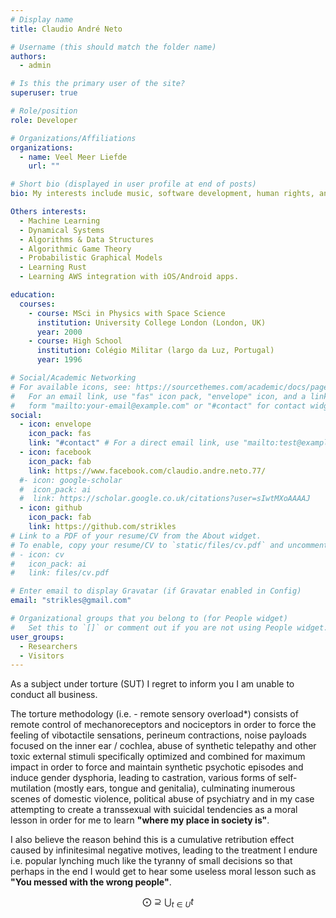 ```yaml
---
# Display name
title: Claudio André Neto

# Username (this should match the folder name)
authors:
  - admin

# Is this the primary user of the site?
superuser: true

# Role/position
role: Developer

# Organizations/Affiliations
organizations:
  - name: Veel Meer Liefde
    url: ""

# Short bio (displayed in user profile at end of posts)
bio: My interests include music, software development, human rights, animal rights, bioethics, neuroethics and putting an end to loss of personal freedom, all forms of discrimination, slavery, torture and all spectacles of human degradation (some consisting of forcing self-mutilation in front of a crowd for the purposes of self-emasculation, giving macabre moral lessons about social stratification, preserving status quo and perpetuating in-group bias).

Others interests:
  - Machine Learning
  - Dynamical Systems
  - Algorithms & Data Structures
  - Algorithmic Game Theory
  - Probabilistic Graphical Models
  - Learning Rust
  - Learning AWS integration with iOS/Android apps.

education:
  courses:
    - course: MSci in Physics with Space Science
      institution: University College London (London, UK)
      year: 2000
    - course: High School
      institution: Colégio Militar (largo da Luz, Portugal)
      year: 1996

# Social/Academic Networking
# For available icons, see: https://sourcethemes.com/academic/docs/page-builder/#icons
#   For an email link, use "fas" icon pack, "envelope" icon, and a link in the
#   form "mailto:your-email@example.com" or "#contact" for contact widget.
social:
  - icon: envelope
    icon_pack: fas
    link: "#contact" # For a direct email link, use "mailto:test@example.org".
  - icon: facebook
    icon_pack: fab
    link: https://www.facebook.com/claudio.andre.neto.77/
  #- icon: google-scholar
  #  icon_pack: ai
  #  link: https://scholar.google.co.uk/citations?user=sIwtMXoAAAAJ
  - icon: github
    icon_pack: fab
    link: https://github.com/strikles
# Link to a PDF of your resume/CV from the About widget.
# To enable, copy your resume/CV to `static/files/cv.pdf` and uncomment the lines below.
# - icon: cv
#   icon_pack: ai
#   link: files/cv.pdf

# Enter email to display Gravatar (if Gravatar enabled in Config)
email: "strikles@gmail.com"

# Organizational groups that you belong to (for People widget)
#   Set this to `[]` or comment out if you are not using People widget.
user_groups:
  - Researchers
  - Visitors
---
```


As a subject under torture (SUT) I regret to inform you I am unable to conduct all business.

The torture methodology (i.e. - remote sensory overload\*) consists of remote control of mechanoreceptors and nociceptors in order to force the feeling of vibotactile sensations, perineum contractions, noise payloads focused on the inner ear / cochlea, abuse of synthetic telepathy and other toxic external stimuli specifically optimized and combined for maximum impact in order to force and maintain synthetic psychotic episodes and induce gender dysphoria, leading to castration, various forms of self-mutilation (mostly ears, tongue and genitalia), culminating inumerous scenes of domestic violence, political abuse of psychiatry and in my case attempting to create a transsexual with suicidal tendencies as a moral lesson in order for me to learn **"where my place in society is"**.

I also believe the reason behind this is a cumulative retribution effect caused by infinitesimal negative motives, leading to the treatment I endure i.e. popular lynching much like the tyranny of small decisions so that perhaps in the end I would get to hear some useless moral lesson such as **"You messed with the wrong people"**.

$$
\bigodot \supseteq \bigcup_{t \in U} t
$$
